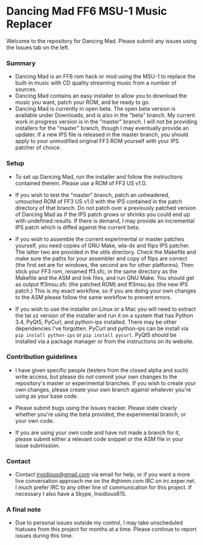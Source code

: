 # Dancing Mad FF6 MSU-1 Music Replacer #

Welcome to the repository for Dancing Mad. Please submit any issues using the Issues tab on the left. 

### Summary ###

* Dancing Mad is an FF6 rom hack or mod using the MSU-1 to replace the built-in music with CD quality streaming music from a number of sources.
* Dancing Mad contains an easy installer to allow you to download the music you want, patch your ROM, and be ready to go.
* Dancing Mad is currently in open beta. The open beta version is available under Downloads, and is also in the "beta" branch. My current work in progress version is in the "master" branch. I will not be providing installers for the "master" branch, though I may eventually provide an updater. If a new IPS file is released in the master branch, you should apply to your unmodified original FF3 ROM yourself with your IPS patcher of choice.

### Setup ###

* To set up Dancing Mad, run the installer and follow the instructions contained therein. Please use a ROM of FF3 US v1.0.

* If you wish to test the "master" branch, patch an unheadered, untouched ROM of FF3 US v1.0 with the IPS contained in the patch directory of that branch. Do not patch over a previously patched version of Dancing Mad as if the IPS patch grows or shrinks you could end up with undefined results. If there is demand, I may provide an incremental IPS patch which is diffed against the current beta.

* If you wish to assemble the current experimental or master patches yourself, you need copies of GNU Make, wla-dx and flips IPS patcher. The latter two are provided in the utils directory. Check the Makefile and make sure the paths for your assembler and copy of flips are correct (the first set are for windows, the second are for other platforms). Then stick your FF3 rom, renamed ff3.sfc, in the same directory as the Makefile and the ASM and link files, and run GNU Make. You should get as output ff3msu.sfc (the patched ROM) and ff3msu.ips (the new IPS patch.) This is my exact workflow, so if you are doing your own changes to the ASM please follow the same workflow to prevent errors.

* If you wish to use the installer on Linux or a Mac you will need to extract the tar.xz version of the installer and run it on a system that has Python 3.4, PyQt5, PyCurl, and python-ips installed. There may be other dependencies I've forgotten. PyCurl and python-ips can be install via `pip install python-ips` or `pip install pycurl`. PyQt5 should be installed via a package manager or from the instructions on its website.

### Contribution guidelines ###

* I have given specific people (testers from the closed alpha and such) write access, but please do *not* commit your own changes to the repository's master or experimental branches. If you wish to create your own changes, please create your own branch against whatever you're using as your base code.

* Please submit bugs using the Issues tracker. Please state clearly whether you're using the beta provided, the experimental branch, or your own code. 


* If you are using your own code and have not made a branch for it, please submit either a relevant code snippet or the ASM file in your issue submission.



### Contact ###

* Contact insidious@gmail.com via email for help, or if you want a more live conversation approach me on the #qhimm.com IRC on irc.esper.net. I much prefer IRC to any other line of communication for this project. If necessary I also have a Skype, Insidious615.



### A final note ###

* Due to personal issues outside my control, I may take unscheduled hiatuses from this project for months at a time. Please continue to report issues during this time.